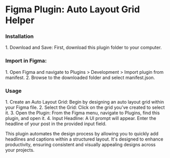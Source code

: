 <h1>Figma Plugin: Auto Layout Grid Helper</h1>

<h3>Installation</h3>
1. Download and Save: First, download this plugin folder to your computer.

<h3>Import in Figma:</h3>
1. Open Figma and navigate to Plugins > Development > Import plugin from manifest.
2. Browse to the downloaded folder and select manifest.json.

<h3>Usage</h3>
1. Create an Auto Layout Grid: Begin by designing an auto layout grid within your Figma file.
2. Select the Grid: Click on the grid you've created to select it.
3. Open the Plugin: From the Figma menu, navigate to Plugins, find this plugin, and open it.
4. Input Headline: A UI prompt will appear. Enter the headline of your post in the provided input field.

This plugin automates the design process by allowing you to quickly add headlines and captions within a structured layout. It's designed to enhance productivity, ensuring consistent and visually appealing designs across your projects.
